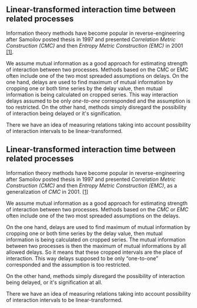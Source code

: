 Linear-transformed interaction time between
related processes
---

Information theory methods have become popular in reverse-engineering after Samoilov posted thesis in 
1997 and presented *Correlation Metric Construction (CMC)* and then *Entropy Metric Construction (EMC)* in 2001 [[1]](https://www.researchgate.net/publication/10732803_On_the_Deduction_of_Chemical_Reaction_Pathways_from_Measurements_of_Time_Series_of_Concentrations).

We assume mutual information as a good approach for estimating strength of interaction between two processes.
Methods based on the CMC or EMC often include one of the two most spreaded assumptions on delays.
On the one hand, delays are used to find maximum of mutual information by cropping one or both time series by the delay value, then mutual information is being calculated on cropped series. 
This way interaction delays assumed to be only *one-to-one* corresponded and the assumption is too restricted.
On the other hand, methods simply disregard the possibility of interaction being delayed or it's signification.

There we have an idea of measuring relations taking into account
possibility of interaction intervals to be linear-transformed.


Linear-transformed interaction time between related processes
---
Information theory methods have become popular in reverse-engineering after Samoilov posted thesis in 1997 and presented *Correlation Metric Construction (CMC)* and then *Entropy Metric Construction (EMC)*, as a generalization of *CMC* in 2001. [[1]](https://www.researchgate.net/publication/10732803_On_the_Deduction_of_Chemical_Reaction_Pathways_from_Measurements_of_Time_Series_of_Concentrations)

We assume mutual information as a good approach for estimating strength of interaction between two processes. Methods based on the *CMC* or *EMC* often include one of the two most spreaded assumptions on the delays. 

On the one hand, delays are used to find maximum of mutual information by cropping one or both time series by the delay value, then mutual information is being calculated on cropped series. The mutual information between two processes is then the maximum of mutual informations by all allowed delays. So it means that these cropped intervals are the place of interaction. This way delays supposed to be only “one-to-one” corresponded and the assumption is too restricted.

On the other hand, methods simply disregard the possibility of interaction being delayed, or it's signification at all.

There we have an idea of measuring relations taking into account possibility of interaction intervals to be linear-transformed.